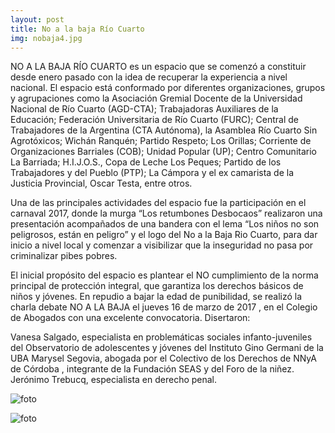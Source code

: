```yaml
---
layout: post
title: No a la baja Río Cuarto
img: nobaja4.jpg
---
```

NO A LA BAJA RÍO CUARTO es un espacio que se comenzó a constituir desde enero pasado con la idea de recuperar la experiencia a nivel nacional. El espacio está conformado por diferentes organizaciones, grupos y agrupaciones como la Asociación Gremial Docente de la Universidad Nacional de Río Cuarto (AGD-CTA); Trabajadoras Auxiliares de la Educación; Federación Universitaria de Río Cuarto (FURC); Central de Trabajadores de la Argentina (CTA Autónoma), la Asamblea Río Cuarto Sin Agrotóxicos; Wichán Ranquén; Partido Respeto; Los Orillas; Corriente de Organizaciones Barriales (COB); Unidad Popular (UP); Centro Comunitario La Barriada; H.I.J.O.S., Copa de Leche Los Peques; Partido de los Trabajadores y del Pueblo (PTP); La Cámpora y el ex camarista de la Justicia Provincial, Oscar Testa, entre otros.

Una de las principales actividades del espacio fue la participación en el carnaval 2017, donde la murga “Los retumbones Desbocaos” realizaron una presentación acompañados de una bandera con el lema “Los niños no son peligrosos, están en peligro” y el logo del No a la Baja Rio Cuarto, para dar inicio a nivel local y comenzar a visibilizar que la inseguridad no pasa por criminalizar pibes pobres.

El inicial propósito del espacio es plantear el NO cumplimiento de la norma principal de protección integral, que garantiza los derechos básicos de niños y jóvenes. En repudio a bajar la edad de punibilidad, se realizó la charla debate NO A LA BAJA el jueves 16 de marzo de 2017 , en el Colegio de Abogados con una excelente convocatoria.
Disertaron:

Vanesa Salgado, especialista en problemáticas sociales infanto-juveniles del Observatorio de adolescentes y jóvenes del Instituto Gino Germani de la UBA
Marysel Segovia, abogada por el Colectivo de los Derechos de NNyA de Córdoba , integrante de la Fundación SEAS y del Foro de la niñez.
Jerónimo Trebucq, especialista en derecho penal.

![foto]({{site.baseurl}}/img/nobaja5.jpg)

![foto]({{site.baseurl}}/img/nobaja6.jpg)
